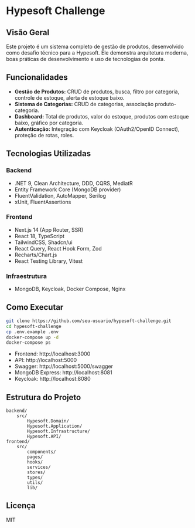 # Hypesoft Challenge

## Visão Geral

Este projeto é um sistema completo de gestão de produtos, desenvolvido como desafio técnico para a Hypesoft. Ele demonstra arquitetura moderna, boas práticas de desenvolvimento e uso de tecnologias de ponta.

## Funcionalidades
- **Gestão de Produtos:** CRUD de produtos, busca, filtro por categoria, controle de estoque, alerta de estoque baixo.
- **Sistema de Categorias:** CRUD de categorias, associação produto-categoria.
- **Dashboard:** Total de produtos, valor do estoque, produtos com estoque baixo, gráfico por categoria.
- **Autenticação:** Integração com Keycloak (OAuth2/OpenID Connect), proteção de rotas, roles.

## Tecnologias Utilizadas
### Backend
- .NET 9, Clean Architecture, DDD, CQRS, MediatR
- Entity Framework Core (MongoDB provider)
- FluentValidation, AutoMapper, Serilog
- xUnit, FluentAssertions

### Frontend
- Next.js 14 (App Router, SSR)
- React 18, TypeScript
- TailwindCSS, Shadcn/ui
- React Query, React Hook Form, Zod
- Recharts/Chart.js
- React Testing Library, Vitest

### Infraestrutura
- MongoDB, Keycloak, Docker Compose, Nginx

## Como Executar

```sh
git clone https://github.com/seu-usuario/hypesoft-challenge.git
cd hypesoft-challenge
cp .env.example .env
docker-compose up -d
docker-compose ps
```

- Frontend: http://localhost:3000
- API: http://localhost:5000
- Swagger: http://localhost:5000/swagger
- MongoDB Express: http://localhost:8081
- Keycloak: http://localhost:8080

## Estrutura do Projeto

```
backend/
	src/
		Hypesoft.Domain/
		Hypesoft.Application/
		Hypesoft.Infrastructure/
		Hypesoft.API/
frontend/
	src/
		components/
		pages/
		hooks/
		services/
		stores/
		types/
		utils/
		lib/
```

## Licença
MIT
